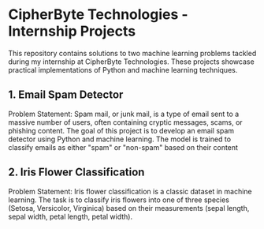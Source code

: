 # CipherByte Technologies - Internship Projects
This repository contains solutions to two machine learning problems tackled during my internship at CipherByte Technologies. These projects showcase practical implementations of Python and machine learning techniques.

## 1. Email Spam Detector
Problem Statement:
Spam mail, or junk mail, is a type of email sent to a massive number of users, often containing cryptic messages, scams, or phishing content. The goal of this project is to develop an email spam detector using Python and machine learning. The model is trained to classify emails as either "spam" or "non-spam" based on their content

## 2. Iris Flower Classification
Problem Statement:
Iris flower classification is a classic dataset in machine learning. The task is to classify iris flowers into one of three species (Setosa, Versicolor, Virginica) based on their measurements (sepal length, sepal width, petal length, petal width).
